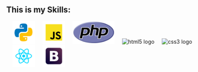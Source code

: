 ## This is my Skills:

<div align="left">
  <img width="12" />
  <img src="https://github.com/abdellahakhal/SVG/blob/main/Python.svg " height="60" alt="python logo"  />
  <img width="12" />
  <img src="https://github.com/abdellahakhal/SVG/blob/main/JavaScript.svg" height="60" alt="javascript logo"  />
  <img width="12" />
  <img src="https://github.com/abdellahakhal/SVG/blob/main/PHP.svg" height="60" alt="php logo"  />
  <img width="12" />
  <img src="https://github.com/abdellahakhal/SVG/blob/main/HTML5.svg" height="60" alt="html5 logo"  />
  <img width="12" />
  <img src="https://github.com/abdellahakhal/SVG/blob/main/CSS3.svg" height="60" alt="css3 logo"  />
  <img width="12" />
  <img src="https://github.com/abdellahakhal/svg/blob/main/react.svg" height="60" alt="react logo"  />
  <img width="12" />
  <img src="https://github.com/abdellahakhal/svg/blob/main/boostrap.svg" height="60" alt="bootstrap logo"  />
</div>

###
